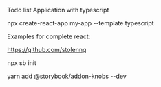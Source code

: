 Todo list Application with typescript


npx create-react-app my-app --template typescript

Examples for complete react:

https://github.com/stolenng


npx sb init

yarn add @storybook/addon-knobs --dev

